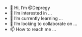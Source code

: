 - 👋 Hi, I’m @Depregy
- 👀 I’m interested in ...
- 🌱 I’m currently learning ...
- 💞️ I’m looking to collaborate on ...
- 📫 How to reach me ...

<!---
Depregy/Depregy is a ✨ special ✨ repository because its `README.md` (this file) appears on your GitHub profile.
You can click the Preview link to take a look at your changes.
--->

